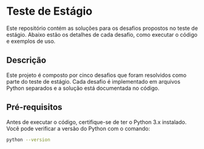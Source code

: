 # Teste de Estágio
Este repositório contém as soluções para os desafios propostos no teste de estágio. Abaixo estão os detalhes de cada desafio, como executar o código e exemplos de uso.

## Descrição

Este projeto é composto por cinco desafios que foram resolvidos como parte do teste de estágio. Cada desafio é implementado em arquivos Python separados e a solução está documentada no código.

## Pré-requisitos
Antes de executar o código, certifique-se de ter o Python 3.x instalado. Você pode verificar a versão do Python com o comando:

```bash
python --version
